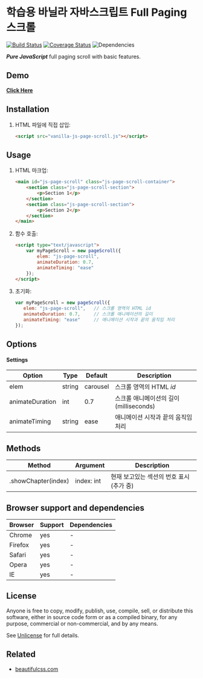 # 학습용 바닐라 자바스크립트 Full Paging 스크롤

[![Build Status](http://www.beautifulcss.com/img/git/git-build.svg)](#) [![Coverage Status](http://www.beautifulcss.com/img/git/git-coverage.svg)](#) ![Dependencies](http://www.beautifulcss.com/img/git/git-dep.svg)

_**Pure JavaScript**_ full paging scroll with basic features.

## Demo
 [**Click Here**](http://beautifulcss.com/demo/vanilla-js-page-scroll/ "Full Paging Scroll Demo")


## Installation
1. HTML 파일에 직접 삽입: 
    ```html
    <script src="vanilla-js-page-scroll.js"></script>
    ```

## Usage
1. HTML 마크업:
    ```html
    <main id="js-page-scroll" class="js-page-scroll-container">
        <section class="js-page-scroll-section">
            <p>Section 1</p>
        </section>
        <section class="js-page-scroll-section">
            <p>Section 2</p>
        </section>
    </main>
    ```

3. 함수 호출:
    ```html
    <script type="text/javascript">
        var myPageScroll = new pageScroll({
            elem: "js-page-scroll",
            animateDuration: 0.7,
            animateTiming: "ease"
        });
    </script>
    ```

4. 초기화:
    ```js
   var myPageScroll = new pageScroll({
       elem: "js-page-scroll",   // 스크롤 영역의 HTML id
       animateDuration: 0.7,     // 스크롤 애니메이션의 길이
       animateTiming: "ease"     // 애니메이션 시작과 끝의 움직임 처리
   }); 
    ```


## Options

#### Settings
Option | Type | Default | Description
------ | ---- | ------- | -----------
elem | string | carousel | 스크롤 영역의 HTML _id_
animateDuration | int  | 0.7 | 스크롤 애니메이션의 길이 (milliseconds)
animateTiming | string | ease | 애니메이션 시작과 끝의 움직임 처리


## Methods
Method | Argument | Description
------ | -------- | -----------
.showChapter(index) | index: int | 현재 보고있는 섹션의 번호 표시 (추가 중)


## Browser support and dependencies
Browser | Support | Dependencies
------ | -------- | -----------
Chrome | yes | -
Firefox | yes | -
Safari | yes | -
Opera | yes | -
IE | yes | -


## License

Anyone is free to copy, modify, publish, use, compile, sell, or distribute this software, either in source code form or as a compiled binary, for any purpose, commercial or non-commercial, and by any means.

See [Unlicense](http://unlicense.org) for full details.


## Related

* [beautifulcss.com](http://www.beautifulcss.com)
